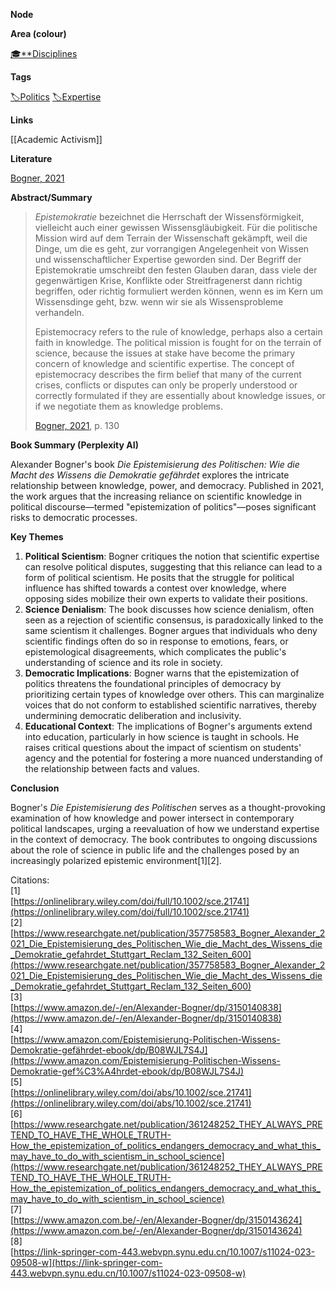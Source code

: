 **Node**

**Area (colour)**

[🎓**Disciplines](https://lean-sphynx-49b.notion.site/Disciplines-72ba770b397c4f34aed13a10d8d0cc3e?pvs=21)

**Tags**

[🏷️Politics](https://lean-sphynx-49b.notion.site/Politics-9e5263cc233a464398a41fc45c125005?pvs=21) [🏷️Expertise](https://lean-sphynx-49b.notion.site/Expertise-ede1853057274e1b81d6516e2639ce23?pvs=21)

**Links**

[[Academic Activism]]

**Literature**

[Bogner, 2021](https://lean-sphynx-49b.notion.site/Bogner-2021-33dcb119f4e44d6fa16254a29738978c?pvs=21)

**Abstract/Summary**

> _Epistemokratie_ bezeichnet die Herrschaft der Wissensförmigkeit, vielleicht auch einer gewissen Wissensgläubigkeit. Für die politische Mission wird auf dem Terrain der Wissenschaft gekämpft, weil die Dinge, um die es geht, zur vorrangigen Angelegenheit von Wissen und wissenschaftlicher Expertise geworden sind. Der Begriff der Epistemokratie umschreibt den festen Glauben daran, dass viele der gegenwärtigen Krise, Konflikte oder Streitfragenerst dann richtig begriffen, oder richtig formuliert werden können, wenn es im Kern um Wissensdinge geht, bzw. wenn wir sie als Wissensprobleme verhandeln.
> 
> Epistemocracy refers to the rule of knowledge, perhaps also a certain faith in knowledge. The political mission is fought for on the terrain of science, because the issues at stake have become the primary concern of knowledge and scientific expertise. The concept of epistemocracy describes the firm belief that many of the current crises, conflicts or disputes can only be properly understood or correctly formulated if they are essentially about knowledge issues, or if we negotiate them as knowledge problems.
> 
> [Bogner, 2021](https://lean-sphynx-49b.notion.site/Bogner-2021-33dcb119f4e44d6fa16254a29738978c?pvs=21), p. 130

**Book Summary (Perplexity AI)**

Alexander Bogner's book _Die Epistemisierung des Politischen: Wie die Macht des Wissens die Demokratie gefährdet_ explores the intricate relationship between knowledge, power, and democracy. Published in 2021, the work argues that the increasing reliance on scientific knowledge in political discourse—termed "epistemization of politics"—poses significant risks to democratic processes.

**Key Themes**

1. **Political Scientism**: Bogner critiques the notion that scientific expertise can resolve political disputes, suggesting that this reliance can lead to a form of political scientism. He posits that the struggle for political influence has shifted towards a contest over knowledge, where opposing sides mobilize their own experts to validate their positions.
2. **Science Denialism**: The book discusses how science denialism, often seen as a rejection of scientific consensus, is paradoxically linked to the same scientism it challenges. Bogner argues that individuals who deny scientific findings often do so in response to emotions, fears, or epistemological disagreements, which complicates the public's understanding of science and its role in society.
3. **Democratic Implications**: Bogner warns that the epistemization of politics threatens the foundational principles of democracy by prioritizing certain types of knowledge over others. This can marginalize voices that do not conform to established scientific narratives, thereby undermining democratic deliberation and inclusivity.
4. **Educational Context**: The implications of Bogner's arguments extend into education, particularly in how science is taught in schools. He raises critical questions about the impact of scientism on students' agency and the potential for fostering a more nuanced understanding of the relationship between facts and values.

**Conclusion**

Bogner's _Die Epistemisierung des Politischen_ serves as a thought-provoking examination of how knowledge and power intersect in contemporary political landscapes, urging a reevaluation of how we understand expertise in the context of democracy. The book contributes to ongoing discussions about the role of science in public life and the challenges posed by an increasingly polarized epistemic environment[1][2].

Citations:  
[1]  
[https://onlinelibrary.wiley.com/doi/full/10.1002/sce.21741](https://onlinelibrary.wiley.com/doi/full/10.1002/sce.21741)  
[2]  
[https://www.researchgate.net/publication/357758583_Bogner_Alexander_2021_Die_Epistemisierung_des_Politischen_Wie_die_Macht_des_Wissens_die_Demokratie_gefahrdet_Stuttgart_Reclam_132_Seiten_600](https://www.researchgate.net/publication/357758583_Bogner_Alexander_2021_Die_Epistemisierung_des_Politischen_Wie_die_Macht_des_Wissens_die_Demokratie_gefahrdet_Stuttgart_Reclam_132_Seiten_600)  
[3]  
[https://www.amazon.de/-/en/Alexander-Bogner/dp/3150140838](https://www.amazon.de/-/en/Alexander-Bogner/dp/3150140838)  
[4]  
[https://www.amazon.com/Epistemisierung-Politischen-Wissens-Demokratie-gefährdet-ebook/dp/B08WJL7S4J](https://www.amazon.com/Epistemisierung-Politischen-Wissens-Demokratie-gef%C3%A4hrdet-ebook/dp/B08WJL7S4J)  
[5]  
[https://onlinelibrary.wiley.com/doi/abs/10.1002/sce.21741](https://onlinelibrary.wiley.com/doi/abs/10.1002/sce.21741)  
[6]  
[https://www.researchgate.net/publication/361248252_THEY_ALWAYS_PRETEND_TO_HAVE_THE_WHOLE_TRUTH-How_the_epistemization_of_politics_endangers_democracy_and_what_this_may_have_to_do_with_scientism_in_school_science](https://www.researchgate.net/publication/361248252_THEY_ALWAYS_PRETEND_TO_HAVE_THE_WHOLE_TRUTH-How_the_epistemization_of_politics_endangers_democracy_and_what_this_may_have_to_do_with_scientism_in_school_science)  
[7]  
[https://www.amazon.com.be/-/en/Alexander-Bogner/dp/3150143624](https://www.amazon.com.be/-/en/Alexander-Bogner/dp/3150143624)  
[8]  
[https://link-springer-com-443.webvpn.synu.edu.cn/10.1007/s11024-023-09508-w](https://link-springer-com-443.webvpn.synu.edu.cn/10.1007/s11024-023-09508-w)